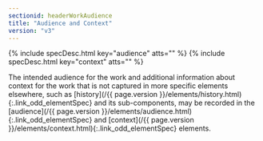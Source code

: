```yaml
---
sectionid: headerWorkAudience
title: "Audience and Context"
version: "v3"
---
```






{% include specDesc.html key="audience" atts="" %}
{% include specDesc.html key="context" atts="" %}



The intended audience for the work and additional information about context for the
work
that is not captured in more specific elements elsewhere, such as [history](/{{ page.version }}/elements/history.html){:.link_odd_elementSpec} and its sub-components, may be recorded in the [audience](/{{ page.version }}/elements/audience.html){:.link_odd_elementSpec} and [context](/{{ page.version }}/elements/context.html){:.link_odd_elementSpec} elements.

